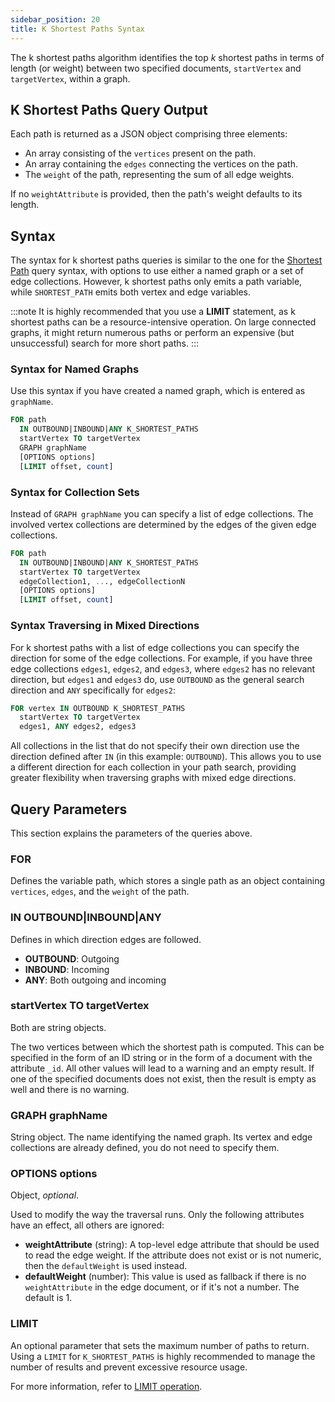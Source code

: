 ```yaml
---
sidebar_position: 20
title: K Shortest Paths Syntax
---
```


The k shortest paths algorithm identifies the top _k_ shortest paths in terms of length (or weight) between two specified documents, `startVertex` and `targetVertex`, within a graph.

## K Shortest Paths Query Output

Each path is returned as a JSON object comprising three elements:

- An array consisting of the `vertices` present on the path.
- An array containing the `edges` connecting the vertices on the path.
- The `weight` of the path, representing the sum of all edge weights.

If no `weightAttribute` is provided, then the path's weight defaults to its length.

## Syntax

The syntax for k shortest paths queries is similar to the one for the [Shortest Path](../shortest-path-queries/shortest-path-syntax) query syntax, with options to use either a named graph or a set of edge collections. However, k shortest paths only emits a path variable, while `SHORTEST_PATH` emits both vertex and edge variables.

:::note
It is highly recommended that you use a **LIMIT** statement, as k shortest paths can be a resource-intensive operation. On large connected graphs, it might return numerous paths or perform an expensive (but unsuccessful) search for more short paths.
:::

### Syntax for Named Graphs

Use this syntax if you have created a named graph, which is entered as `graphName`.

```sql
FOR path
  IN OUTBOUND|INBOUND|ANY K_SHORTEST_PATHS
  startVertex TO targetVertex
  GRAPH graphName
  [OPTIONS options]
  [LIMIT offset, count]
```

### Syntax for Collection Sets

Instead of `GRAPH graphName` you can specify a list of edge collections. The involved vertex collections are determined by the edges of the given edge collections.

```sql
FOR path
  IN OUTBOUND|INBOUND|ANY K_SHORTEST_PATHS
  startVertex TO targetVertex
  edgeCollection1, ..., edgeCollectionN
  [OPTIONS options]
  [LIMIT offset, count]
```

### Syntax Traversing in Mixed Directions

For k shortest paths with a list of edge collections you can specify the direction for some of the edge collections. For example, if you have three edge collections `edges1`, `edges2`, and `edges3`, where `edges2` has no relevant direction, but `edges1` and `edges3` do, use `OUTBOUND` as the general search direction and `ANY` specifically for `edges2`:

```sql
FOR vertex IN OUTBOUND K_SHORTEST_PATHS
  startVertex TO targetVertex
  edges1, ANY edges2, edges3
```

All collections in the list that do not specify their own direction use the direction defined after `IN` (in this example: `OUTBOUND`). This allows you to use a different direction for each collection in your path search, providing greater flexibility when traversing graphs with mixed edge directions.

## Query Parameters

This section explains the parameters of the queries above.

### FOR

Defines the variable path, which stores a single path as an object containing `vertices`, `edges`, and the `weight` of the path.

### IN OUTBOUND|INBOUND|ANY

Defines in which direction edges are followed.

- **OUTBOUND**: Outgoing
- **INBOUND**: Incoming
- **ANY**: Both outgoing and incoming

### startVertex TO targetVertex

Both are string objects.

The two vertices between which the shortest path is computed. This can be specified in the form of an ID string or in the form of a document with the attribute `_id`. All other values will lead to a warning and an empty result. If one of the specified documents does not exist, then the result is empty as well and there is no warning.

### GRAPH graphName

String object. The name identifying the named graph. Its vertex and edge collections are already defined, you do not need to specify them.

### OPTIONS options

Object, _optional_.

Used to modify the way the traversal runs. Only the following attributes have an effect, all others are ignored:

- **weightAttribute** (string): A top-level edge attribute that should be used to read the edge weight. If the attribute does not exist or is not numeric, then the `defaultWeight` is used instead.
- **defaultWeight** (number): This value is used as fallback if there is no `weightAttribute` in the edge document, or if it's not a number. The default is 1.

### LIMIT

An optional parameter that sets the maximum number of paths to return. Using a `LIMIT` for `K_SHORTEST_PATHS` is highly recommended to manage the number of results and prevent excessive resource usage.

For more information, refer to [LIMIT operation](../../../queries/c8ql/operations/limit).
